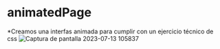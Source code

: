 # animatedPage
*Creamos una interfas animada para cumplir con un ejercicio técnico de css
![Captura de pantalla 2023-07-13 105837](https://github.com/1205324997/animatedPage/assets/122817494/e60115b4-cd9d-4da1-ae58-4d4ffb698e09)
